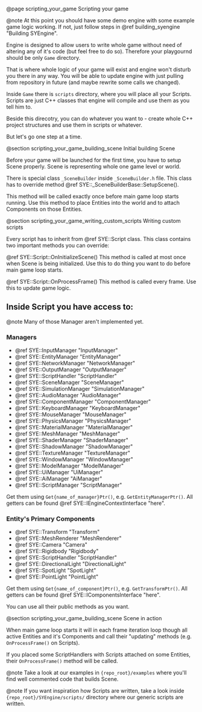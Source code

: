 @page scripting_your_game Scripting your game

@note At this point you should have some demo engine with some example game logic working. If not, just follow steps in @ref building_syengine "Building SYEngine".

Engine is designed to allow users to write whole game without need of altering any of it's code (but feel free to do so). Therefore your playgournd should be only `Game` directory. 

That is where whole logic of your game will exist and engine won't disturb you there in any way. You will be able to update engine with just pulling from repository in future (and maybe rewrite some calls we changed).

Inside `Game` there is `scripts` directory, where you will place all your Scripts. Scripts are just C++ classes that engine will compile and use them as you tell him to.

Beside this direcotry, you can do whatever you want to - create whole C++ project structures and use them in scripts or whatever.

But let's go one step at a time.

@section scripting_your_game_building_scene Initial building Scene

Before your game will be launched for the first time, you have to setup Scene properly. Scene is representing whole one game level or world.

There is special class `_SceneBuilder` inside `_SceneBuilder.h` file. This class has to override method @ref SYE::_SceneBuilderBase::SetupScene(). 

This method will be called exactly once before main game loop starts running. Use this method to place Entities into the world and to attach Components on those Entities.


@section scripting_your_game_writing_custom_scripts Writing custom scripts

Every script has to inherit from @ref SYE::Script class. This class contains two important methods you can override:

@ref SYE::Script::OnInitializeScene()
    This method is called at most once when Scene is being initialized. Use this to do thing you want to do before main game loop starts.

@ref SYE::Script::OnProcessFrame()
    This method is called every frame. Use this to update game logic.


## Inside Script you have access to:
@note Many of those Manager aren't implemented yet.

### Managers
- @ref SYE::InputManager "InputManager"
- @ref SYE::EntityManager "EntityManager"
- @ref SYE::NetworkManager "NetworkManager"
- @ref SYE::OutputManager "OutputManager"
- @ref SYE::ScriptHandler "ScriptHandler"
- @ref SYE::SceneManager "SceneManager"
- @ref SYE::SimulationManager "SimulationManager"
- @ref SYE::AudioManager "AudioManager"
- @ref SYE::ComponentManager "ComponentManager"
- @ref SYE::KeyboardManager "KeyboardManager"
- @ref SYE::MouseManager "MouseManager"
- @ref SYE::PhysicsManager "PhysicsManager"
- @ref SYE::MaterialManager "MaterialManager"
- @ref SYE::MeshManager "MeshManager"
- @ref SYE::ShaderManager "ShaderManager"
- @ref SYE::ShadowManager "ShadowManager"
- @ref SYE::TextureManager "TextureManager"
- @ref SYE::WindowManager "WindowManager"
- @ref SYE::ModelManager "ModelManager"
- @ref SYE::UiManager "UiManager"
- @ref SYE::AiManager "AiManager"
- @ref SYE::ScriptManager "ScriptManager"

Get them using `Get{name_of_manager}Ptr()`, e.g. `GetEntityManagerPtr()`.
All getters can be found @ref SYE::IEngineContextInterface "here".

### Entity's Primary Components
- @ref SYE::Transform "Transform"
- @ref SYE::MeshRenderer "MeshRenderer"
- @ref SYE::Camera "Camera"
- @ref SYE::Rigidbody "Rigidbody"
- @ref SYE::ScriptHandler "ScriptHandler"
- @ref SYE::DirectionalLight "DirectionalLight"
- @ref SYE::SpotLight "SpotLight"
- @ref SYE::PointLight "PointLight"

Get them using `Get{name_of_component}Ptr()`, e.g. `GetTransformPtr()`.
All getters can be found @ref SYE::IComponentsInterface "here".

You can use all their public methods as you want.

@section scripting_your_game_building_scene Scene in action

When main game loop starts it will in each frame iteration loop though all active Entities and it's Components and call their "updating" methods (e.g. `OnProcessFrame()` on Scripts).

If you placed some ScriptHandlers with Scripts attached on some Entities, their `OnProcessFrame()` method will be called.


@note Take a look at our examples in `{repo_root}/examples` where you'll find well commented code that builds Scene.

@note If you want inspiration how Scripts are written, take a look inside `{repo_root}/SYEngine/scripts/` directory where our generic scripts are written.
